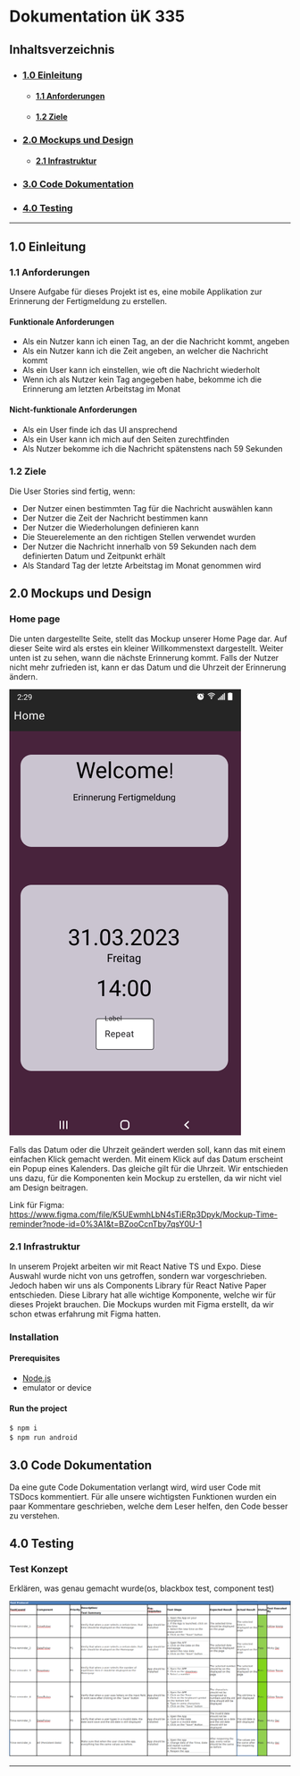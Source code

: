 # Dokumentation üK 335

## Inhaltsverzeichnis

- ### [**1.0 Einleitung**](#10-einleitung-1)

  - #### [**1.1 Anforderungen**](#11-anforderungen-1)
  - #### [**1.2 Ziele**](#12-ziele-1)

- ### [**2.0 Mockups und Design**](#20-mockups-und-design-1)

  - #### [**2.1 Infrastruktur**](#21-infrastruktur-1)

- ### [**3.0 Code Dokumentation**](#30-code-dokumentation-1)

- ### [**4.0 Testing**](#40-testing-1)

---

## **1.0 Einleitung**

### **1.1** Anforderungen

Unsere Aufgabe für dieses Projekt ist es, eine mobile Applikation zur Erinnerung der Fertigmeldung zu erstellen.

#### Funktionale Anforderungen

- Als ein Nutzer kann ich einen Tag, an der die Nachricht kommt, angeben
- Als ein Nutzer kann ich die Zeit angeben, an welcher die Nachricht kommt
- Als ein User kann ich einstellen, wie oft die Nachricht wiederholt
- Wenn ich als Nutzer kein Tag angegeben habe, bekomme ich die Erinnerung am letzten Arbeitstag im Monat

#### Nicht-funktionale Anforderungen

- Als ein User finde ich das UI ansprechend
- Als ein User kann ich mich auf den Seiten zurechtfinden
- Als Nutzer bekomme ich die Nachricht spätenstens nach 59 Sekunden

### **1.2** Ziele

Die User Stories sind fertig, wenn:

- Der Nutzer einen bestimmten Tag für die Nachricht auswählen kann
- Der Nutzer die Zeit der Nachricht bestimmen kann
- Der Nutzer die Wiederholungen definieren kann
- Die Steuerelemente an den richtigen Stellen verwendet wurden
- Der Nutzer die Nachricht innerhalb von 59 Sekunden nach dem definierten Datum und Zeitpunkt erhält
- Als Standard Tag der letzte Arbeitstag im Monat genommen wird

## **2.0** Mockups und Design

### Home page

Die unten dargestellte Seite, stellt das Mockup unserer Home Page dar. Auf dieser Seite wird als erstes ein kleiner Willkommenstext dargestellt. Weiter unten ist zu sehen, wann die nächste Erinnerung kommt. Falls der Nutzer nicht mehr zufrieden ist, kann er das Datum und die Uhrzeit der Erinnerung ändern.

![Home Page](./homepage.png)

Falls das Datum oder die Uhrzeit geändert werden soll, kann das mit einem einfachen Klick gemacht werden. Mit einem Klick auf das Datum erscheint ein Popup eines Kalenders. Das gleiche gilt für die Uhrzeit. Wir entschieden uns dazu, für die Komponenten kein Mockup zu erstellen, da wir nicht viel am Design beitragen.

Link für Figma: https://www.figma.com/file/K5UEwmhLbN4sTiERp3Dpyk/Mockup-Time-reminder?node-id=0%3A1&t=BZooCcnTby7qsY0U-1

### **2.1** Infrastruktur

In unserem Projekt arbeiten wir mit React Native TS und Expo. Diese Auswahl wurde nicht von uns getroffen, sondern war vorgeschrieben. Jedoch haben wir uns als Components Library für React Native Paper entschieden. Diese Library hat alle wichtige Komponente, welche wir für dieses Projekt brauchen. Die Mockups wurden mit Figma erstellt, da wir schon etwas erfahrung mit Figma hatten.

### Installation

#### Prerequisites

- [Node.js](https://nodejs.org/en/)
- emulator or device

#### Run the project

```bash
$ npm i
$ npm run android
```

## **3.0** Code Dokumentation

Da eine gute Code Dokumentation verlangt wird, wird user Code mit TSDocs kommentiert. Für alle unsere wichtigsten Funktionen wurden ein paar Kommentare geschrieben, welche dem Leser helfen, den Code besser zu verstehen.

## **4.0** Testing

### Test Konzept

Erklären, was genau gemacht wurde(os, blackbox test, component test)

![Testing](./testing.png)

---
